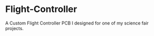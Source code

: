 # Flight-Controller
A Custom Flight Controller PCB I designed for one of my science fair projects. 
